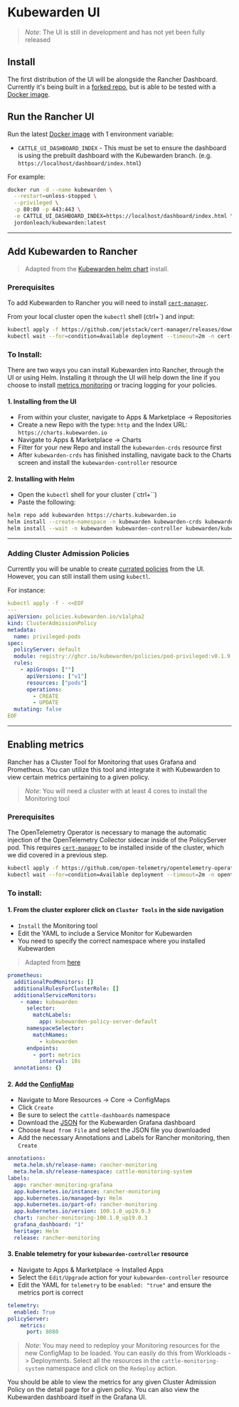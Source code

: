 # Kubewarden UI

> _Note_: The UI is still in development and has not yet been fully released

## Install

The first distribution of the UI will be alongside the Rancher Dashboard. Currently it's being built in a [forked repo](https://github.com/jordojordo/dashboard/tree/kubewarden), but is able to be tested with a [Docker image](https://hub.docker.com/repository/docker/jordonleach/kubewarden).

## Run the Rancher UI

Run the latest [Docker image](https://hub.docker.com/repository/docker/jordonleach/kubewarden) with 1 environment variable:

- `CATTLE_UI_DASHBOARD_INDEX` - This must be set to ensure the dashboard is using the prebuilt dashboard with the Kubewarden branch. (e.g. `https://localhost/dashboard/index.html`)

For example:

```sh
docker run -d --name kubewarden \
  --restart=unless-stopped \
  --privileged \
  -p 80:80 -p 443:443 \
  -e CATTLE_UI_DASHBOARD_INDEX=https://localhost/dashboard/index.html \
  jordonleach/kubewarden:latest
```

---

## Add Kubewarden to Rancher

> Adapted from the [Kubewarden helm chart](https://charts.kubewarden.io/) install.

### **Prerequisites**

To add Kubewarden to Rancher you will need to install [`cert-manager`](https://cert-manager.io/docs/installation/).


From your local cluster open the `kubectl` shell (ctrl+\`) and input:

```sh
kubectl apply -f https://github.com/jetstack/cert-manager/releases/download/v1.5.3/cert-manager.yaml
kubectl wait --for=condition=Available deployment --timeout=2m -n cert-manager --all
```

### **To Install**:

There are two ways you can install Kubewarden into Rancher, through the UI or using Helm. Installing it through the UI will help down the line if you choose to install [metrics monitoring](#enabling-metrics) or tracing logging for your policies.

#### 1. Installing from the UI

- From within your cluster, navigate to Apps & Marketplace -> Repositories
- Create a new Repo with the type: `http` and the Index URL: `https://charts.kubewarden.io`
- Navigate to Apps & Marketplace -> Charts
- Filter for your new Repo and install the `kubewarden-crds` resource first
- After `kubewarden-crds` has finished installing, navigate back to the Charts screen and install the `kubewarden-controller` resource

#### 2. Installing with Helm

- Open the `kubectl` shell for your cluster (`ctrl+\``)
- Paste the following:

```sh
helm repo add kubewarden https://charts.kubewarden.io
helm install --create-namespace -n kubewarden kubewarden-crds kubewarden/kubewarden-crds
helm install --wait -n kubewarden kubewarden-controller kubewarden/kubewarden-controller
```
---

### Adding Cluster Admission Policies

Currently you will be unable to create [currated policies](https://hub.kubewarden.io/) from the UI. However, you can still install them using `kubectl`.

For instance:

```yml
kubectl apply -f - <<EOF
---
apiVersion: policies.kubewarden.io/v1alpha2
kind: ClusterAdmissionPolicy
metadata:
  name: privileged-pods
spec:
  policyServer: default
  module: registry://ghcr.io/kubewarden/policies/pod-privileged:v0.1.9
  rules:
    - apiGroups: [""]
      apiVersions: ["v1"]
      resources: ["pods"]
      operations:
        - CREATE
        - UPDATE
  mutating: false
EOF
```

---

## Enabling metrics

Rancher has a Cluster Tool for Monitoring that uses Grafana and Prometheus. You can utilize this tool and integrate it with Kubewarden to view certain metrics pertaining to a given policy.

> _Note_: You will need a cluster with at least 4 cores to install the Monitoring tool

### **Prerequisites**

The OpenTelemetry Operator is necessary to manage the automatic injection of the OpenTelemetry Collector sidecar inside of the PolicyServer pod. This requires [`cert-manager`](https://cert-manager.io/docs/installation/) to be installed inside of the cluster, which we did covered in a previous step.

```sh
kubectl apply -f https://github.com/open-telemetry/opentelemetry-operator/releases/latest/download/opentelemetry-operator.yaml
kubectl wait --for=condition=Available deployment --timeout=2m -n opentelemetry-operator-system --all
```

### **To install**:

#### 1. From the cluster explorer click on `Cluster Tools` in the side navigation
  - `Install` the Monitoring tool
  - Edit the YAML to include a Service Monitor for Kubewarden
  - You need to specify the correct namespace where you installed Kubewarden

> Adapted from [here](https://docs.kubewarden.io/operator-manual/telemetry/metrics/01-quickstart.html#install-prometheus)

```yml
prometheus:
  additionalPodMonitors: []
  additionalRulesForClusterRole: []
  additionalServiceMonitors:
    - name: kubewarden
      selector:
        matchLabels:
          app: kubewarden-policy-server-default
      namespaceSelector:
        matchNames:
          - kubewarden
      endpoints:
        - port: metrics
          interval: 10s
  annotations: {}
```

#### 2. Add the [ConfigMap](https://grafana.com/grafana/dashboards/15314)
  - Navigate to More Resources -> Core -> ConfigMaps
  - Click `Create`
  - Be sure to select the `cattle-dashboards` namespace
  - Download the [JSON](https://grafana.com/api/dashboards/15314/revisions/1/download) for the Kubewarden Grafana dashboard
  - Choose `Read from File` and select the JSON file you downloaded
  - Add the necessary Annotations and Labels for Rancher monitoring, then `Create`

```yml
annotations:
  meta.helm.sh/release-name: rancher-monitoring
  meta.helm.sh/release-namespace: cattle-monitoring-system
labels:
  app: rancher-monitoring-grafana
  app.kubernetes.io/instance: rancher-monitoring
  app.kubernetes.io/managed-by: Helm
  app.kubernetes.io/part-of: rancher-monitoring
  app.kubernetes.io/version: 100.1.0_up19.0.3
  chart: rancher-monitoring-100.1.0_up19.0.3
  grafana_dashboard: "1"
  heritage: Helm
  release: rancher-monitoring
```

#### 3. Enable telemetry for your `kubewarden-controller` resource
  - Navigate to Apps & Marketplace -> Installed Apps
  - Select the `Edit/Upgrade` action for your `kubewarden-controller` resource
  - Edit the YAML for `telemetry` to be `enabled: "true"` and ensure the metrics port is correct

```yml
telemetry:
  enabled: True
policyServer:
    metrics:
      port: 8080
```

> _Note_: You may need to redeploy your Monitoring resources for the new ConfigMap to be loaded. You can easily do this from Workloads -> Deployments. Select all the resources in the `cattle-monitoring-system` namespace and click on the `Redeploy` action.

You should be able to view the metrics for any given Cluster Admission Policy on the detail page for a given policy. You can also view the Kubewarden dashboard itself in the Grafana UI.
